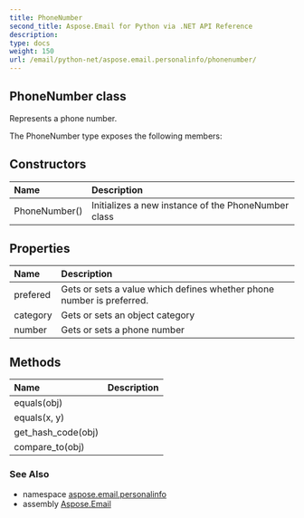 ```yaml
---
title: PhoneNumber
second_title: Aspose.Email for Python via .NET API Reference
description: 
type: docs
weight: 150
url: /email/python-net/aspose.email.personalinfo/phonenumber/
---
```


## PhoneNumber class

Represents a phone number.

The PhoneNumber type exposes the following members:
## Constructors
| Name | Description |
| :- | :- |
|PhoneNumber()|Initializes a new instance of the PhoneNumber class|
## Properties
| Name | Description |
| :- | :- |
|prefered|Gets or sets a value which defines whether phone number is preferred.|
|category|Gets or sets an object category|
|number|Gets or sets a phone number|
## Methods
| Name | Description |
| :- | :- |
|equals(obj)|  |
|equals(x, y)|  |
|get_hash_code(obj)|  |
|compare_to(obj)|  |

### See Also

* namespace [aspose.email.personalinfo](/email/python-net/aspose.email.personalinfo/)
* assembly [Aspose.Email](/slides/python-net/)


